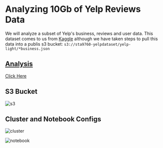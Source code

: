 # Analyzing 10Gb of Yelp Reviews Data

We will analyze a subset of Yelp's business, reviews and user data. This dataset comes to us from [Kaggle](https://www.kaggle.com/yelp-dataset/yelp-dataset) although we have taken steps to pull this data into a publis s3 bucket: `s3://sta9760-yelpdataset/yelp-light/*business.json`

## [Analysis](https://github.com/JackJoeng/10GB_Yelp_Data_Analysis/Analysis.ipynb)

[Click Here](https://github.com/JackJoeng/10GB_Yelp_Data_Analysis/Analysis.ipynb)


## S3 Bucket

![s3](https://github.com/mottaquikarim/STA9760_Project2_Yelp_Data_Analysis/blob/master/assets/s3bucket.png?raw=true)

## Cluster and Notebook Configs

![cluster](https://github.com/mottaquikarim/STA9760_Project2_Yelp_Data_Analysis/blob/master/assets/cluster.png?raw=true)

![notebook](https://github.com/mottaquikarim/STA9760_Project2_Yelp_Data_Analysis/blob/master/assets/notebook.png?raw=true)

